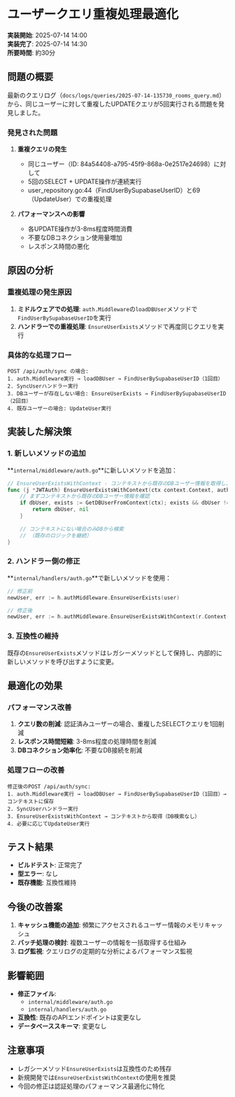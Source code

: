 # ユーザークエリ重複処理最適化

**実装開始**: 2025-07-14 14:00  
**実装完了**: 2025-07-14 14:30  
**所要時間**: 約30分

## 問題の概要

最新のクエリログ（`docs/logs/queries/2025-07-14-135730_rooms_query.md`）から、同じユーザーに対して重複したUPDATEクエリが5回実行される問題を発見しました。

### 発見された問題

1. **重複クエリの発生**
   - 同じユーザー（ID: 84a54408-a795-45f9-868a-0e2517e24698）に対して
   - 5回のSELECT + UPDATE操作が連続実行
   - user_repository.go:44（FindUserBySupabaseUserID）と69（UpdateUser）での重複処理

2. **パフォーマンスへの影響**
   - 各UPDATE操作が3-8ms程度時間消費
   - 不要なDBコネクション使用量増加
   - レスポンス時間の悪化

## 原因の分析

### 重複処理の発生原因

1. **ミドルウェアでの処理**: `auth.Middleware`の`loadDBUser`メソッドで`FindUserBySupabaseUserID`を実行
2. **ハンドラーでの重複処理**: `EnsureUserExists`メソッドで再度同じクエリを実行

### 具体的な処理フロー

```
POST /api/auth/sync の場合:
1. auth.Middleware実行 → loadDBUser → FindUserBySupabaseUserID（1回目）
2. SyncUserハンドラー実行
3. DBユーザーが存在しない場合: EnsureUserExists → FindUserBySupabaseUserID（2回目）
4. 既存ユーザーの場合: UpdateUser実行
```

## 実装した解決策

### 1. 新しいメソッドの追加

**`internal/middleware/auth.go`**に新しいメソッドを追加：

```go
// EnsureUserExistsWithContext - コンテキストから既存のDBユーザー情報を取得し、重複クエリを回避
func (j *JWTAuth) EnsureUserExistsWithContext(ctx context.Context, authUser *AuthUser) (*models.User, error) {
    // まずコンテキストから既存のDBユーザー情報を確認
    if dbUser, exists := GetDBUserFromContext(ctx); exists && dbUser != nil {
        return dbUser, nil
    }
    
    // コンテキストにない場合のみDBから検索
    // （既存のロジックを継続）
}
```

### 2. ハンドラー側の修正

**`internal/handlers/auth.go`**で新しいメソッドを使用：

```go
// 修正前
newUser, err := h.authMiddleware.EnsureUserExists(user)

// 修正後  
newUser, err := h.authMiddleware.EnsureUserExistsWithContext(r.Context(), user)
```

### 3. 互換性の維持

既存の`EnsureUserExists`メソッドはレガシーメソッドとして保持し、内部的に新しいメソッドを呼び出すように変更。

## 最適化の効果

### パフォーマンス改善

1. **クエリ数の削減**: 認証済みユーザーの場合、重複したSELECTクエリを1回削減
2. **レスポンス時間短縮**: 3-8ms程度の処理時間を削減
3. **DBコネクション効率化**: 不要なDB接続を削減

### 処理フローの改善

```
修正後のPOST /api/auth/sync:
1. auth.Middleware実行 → loadDBUser → FindUserBySupabaseUserID（1回目）→ コンテキストに保存
2. SyncUserハンドラー実行
3. EnsureUserExistsWithContext → コンテキストから取得（DB検索なし）
4. 必要に応じてUpdateUser実行
```

## テスト結果

- **ビルドテスト**: 正常完了
- **型エラー**: なし
- **既存機能**: 互換性維持

## 今後の改善案

1. **キャッシュ機能の追加**: 頻繁にアクセスされるユーザー情報のメモリキャッシュ
2. **バッチ処理の検討**: 複数ユーザーの情報を一括取得する仕組み
3. **ログ監視**: クエリログの定期的な分析によるパフォーマンス監視

## 影響範囲

- **修正ファイル**: 
  - `internal/middleware/auth.go`
  - `internal/handlers/auth.go`
- **互換性**: 既存のAPIエンドポイントは変更なし
- **データベーススキーマ**: 変更なし

## 注意事項

- レガシーメソッド`EnsureUserExists`は互換性のため残存
- 新規開発では`EnsureUserExistsWithContext`の使用を推奨
- 今回の修正は認証処理のパフォーマンス最適化に特化